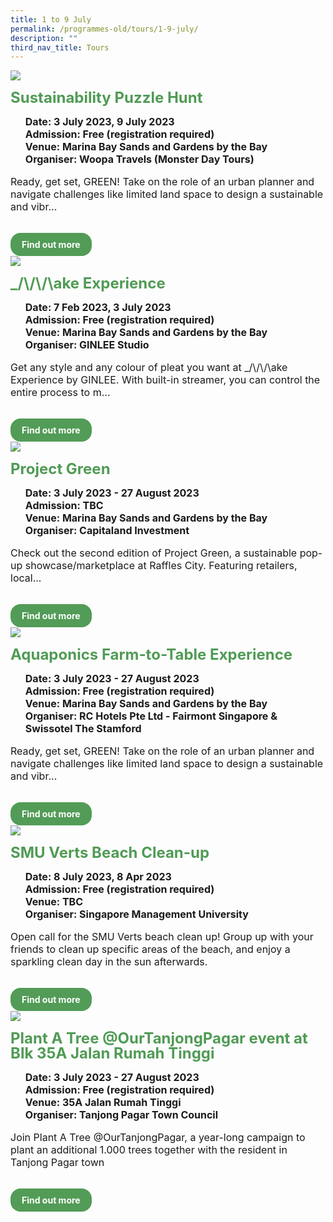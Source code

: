 ```yaml
---
title: 1 to 9 July
permalink: /programmes-old/tours/1-9-july/
description: ""
third_nav_title: Tours
---
```

<style>
	.row_custom {
		gap: 1rem;
		flex-wrap: wrap;
	}
	
	.programmes__item {
		flex: 0 1 calc(33% - 0.5rem) !important;
		display: flex;
		flex-direction: column;
		justify-content: space-between;
	}
	
	.programmes__item___header > img {
		margin: 0
		width: 100%
	}
	
	.programmes__item__header > h2 {
		color: black;
		font-size: 1.5rem;
		line-height: 1.5rem;
		margin: 1rem 0 0.5rem;
		font-weight: bold;
		color: #509b55;
	}
	
	.programmes__item__detail > ul {
		display: flex;
		flex-direction: column;
		list-style-type: none;
		margin: 1rem 0;
	}
	
	.programmes__item__detail > ul > li {
		margin: 0;
		font-size: 1rem;
		line-height: 1.25;
	}
	
	.programmes__item__detail > ul > li:last-child {
		margin: 0;
	}
	
	.programmes__item__body > p {
		font-size: 1rem;
		line-height: 1.25;
	}
	
	.programmes__item__actions {
		display: flex;
		align-items: center;
		margin-top: 1rem;
		gap: 0.5rem;
	}
	
	.programmes__item__actions > a {
		border: 2px solid black;
		padding: 0.5rem 1rem;
		height: fit-content;
		border-radius: 1rem;
		background-color: transparent;
		cursor: pointer;
		font-weight: bold;
		text-decoration: none;
		margin-bottom: 0;
	}
	
	.programmes__item__actions > .button-primary {
		background-color: #529c57;
		border: 2px solid #529c57;
		color: white !important;
	}
	
	.programmes__item__actions > .button-secondary {
		border: 2px solid #43b453;
		color: #43b453 !important;
	}
</style>

<div class="row row_custom">
	<div class="programmes__item col is-one-third">
		<div class="programmes__item__wrapper">
			<div class="programmes__item__header">
				<img src="/images/Programmes/sustainability-puzzle-hunt.png">
				<h2>Sustainability Puzzle Hunt</h2>
			</div>
			<div class="programmes__item__detail">
				<ul>
					<li><strong>Date: 3 July 2023, 9 July 2023</strong></li>
					<li><strong>Admission: Free (registration required)</strong></li>
					<li><strong>Venue: Marina Bay Sands and Gardens by the Bay</strong></li>
					<li><strong>Organiser: Woopa Travels (Monster Day Tours)</strong></li>
				</ul>
			</div>
			<div class="programmes__item__body">
				<p>Ready, get set, GREEN! Take on the role of an urban planner and navigate challenges like limited land space to  design a sustainable and vibr...
			</p>
			</div>
		</div>
		<div class="programmes__item__actions">
			<a href="/sustainability-puzzle-hunt/" class="button-primary">Find out more</a>
		</div>
	</div>
	<div class="programmes__item col is-one-third">
		<div class="programmes__item__wrapper">
			<div class="programmes__item__header">
				<img src="/images/Programmes/make-experience.png">
				<h2>_/\/\/\ake Experience</h2>
			</div>
			<div class="programmes__item__detail">
				<ul>
					<li><strong>Date: 7 Feb 2023, 3 July 2023</strong></li>
					<li><strong>Admission: Free (registration required)</strong></li>
					<li><strong>Venue: Marina Bay Sands and Gardens by the Bay</strong></li>
					<li><strong>Organiser: GINLEE Studio</strong></li>
				</ul>
			</div>
			<div class="programmes__item__body">
				<p>Get any style and any colour of pleat you want at _/\/\/\ake Experience by GINLEE. With built-in streamer, you can control the entire process to m...
				</p>
			</div>
		</div>
		<div class="programmes__item__actions">
				<a class="button-primary">Find out more</a>
		</div>
	</div>
	<div class="programmes__item col is-one-third">
		<div class="programmes__item__wrapper">
			<div class="programmes__item__header">
				<img src="/images/Programmes/project-green.png">
				<h2>Project Green</h2>
			</div>
			<div class="programmes__item__detail">
				<ul>
					<li><strong>Date: 3 July 2023 - 27 August 2023</strong></li>
					<li><strong>Admission: TBC</strong></li>
					<li><strong>Venue: Marina Bay Sands and Gardens by the Bay</strong></li>
					<li><strong>Organiser: Capitaland Investment</strong></li>
				</ul>
			</div>
			<div class="programmes__item__body">
				<p>Check out the second edition of Project Green, a sustainable pop-up showcase/marketplace at Raffles City. Featuring retailers, local...
			</p>
			</div>
		</div>
		<div class="programmes__item__actions">
			<a class="button-primary">Find out more</a>
		</div>
	</div>
	<div class="programmes__item col is-one-third">
		<div class="programmes__item__wrapper">
			<div class="programmes__item__header">
				<img src="/images/Programmes/aquaponic.png">
				<h2>Aquaponics Farm-to-Table Experience</h2>
			</div>
			<div class="programmes__item__detail">
				<ul>
					<li><strong>Date: 3 July 2023 - 27 August 2023</strong></li>
					<li><strong>Admission: Free (registration required)</strong></li>
					<li><strong>Venue: Marina Bay Sands and Gardens by the Bay</strong></li>
					<li><strong>Organiser: RC Hotels Pte Ltd - Fairmont Singapore &amp; Swissotel The Stamford</strong></li>
				</ul>
			</div>
			<div class="programmes__item__body">
				<p>Ready, get set, GREEN! Take on the role of an urban planner and navigate challenges like limited land space to design a sustainable and vibr...
			</p>
			</div>
		</div>
		<div class="programmes__item__actions">
			<a class="button-primary">Find out more</a>
		</div>
	</div>
	<div class="programmes__item col is-one-third">
		<div class="programmes__item__wrapper">
			<div class="programmes__item__header">
				<img src="/images/Programmes/clean-up.png">
				<h2>SMU Verts Beach Clean-up</h2>
			</div>
			<div class="programmes__item__detail">
				<ul>
					<li><strong>Date: 8 July 2023, 8 Apr 2023</strong></li>
					<li><strong>Admission: Free (registration required)</strong></li>
					<li><strong>Venue: TBC</strong></li>
					<li><strong>Organiser: Singapore Management University</strong></li>
				</ul>
			</div>
			<div class="programmes__item__body">
				<p>Open call for the SMU Verts beach clean up! Group up with your friends to clean up specific areas of the beach, and enjoy a sparkling clean day in the sun afterwards.
			</p>
			</div>
		</div>
		<div class="programmes__item__actions">
			<a class="button-primary">Find out more</a>
		</div>
	</div>
	<div class="programmes__item col is-one-third">
		<div class="programmes__item__wrapper">
			<div class="programmes__item__header">
				<img src="/images/Programmes/plant-a-tree.png">
				<h2>Plant A Tree @OurTanjongPagar event at Blk 35A Jalan Rumah Tinggi</h2>
			</div>
			<div class="programmes__item__detail">
				<ul>
					<li><strong>Date: 3 July 2023 - 27 August 2023</strong></li>
					<li><strong>Admission: Free (registration required)</strong></li>
					<li><strong>Venue: 35A Jalan Rumah Tinggi</strong></li>
					<li><strong>Organiser: Tanjong Pagar Town Council</strong></li>
				</ul>
			</div>
			<div class="programmes__item__body">
				<p>Join Plant A Tree @OurTanjongPagar, a year-long campaign to plant an additional 1.000 trees together with the resident in Tanjong Pagar town
			</p>
			</div>
		</div>
		<div class="programmes__item__actions">
			<a class="button-primary">Find out more</a>
		</div>
	</div>
</div>